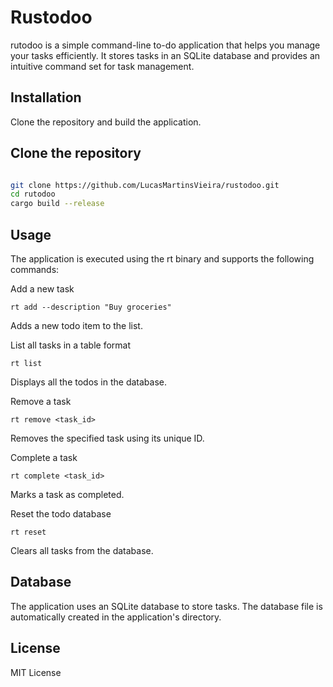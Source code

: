 # Rustodoo

rutodoo is a simple command-line to-do application that helps you manage your tasks efficiently. It stores tasks in an SQLite database and provides an intuitive command set for task management.

## Installation

Clone the repository and build the application.

## Clone the repository

```bash

git clone https://github.com/LucasMartinsVieira/rustodoo.git
cd rutodoo
cargo build --release
```

## Usage

The application is executed using the rt binary and supports the following commands:

Add a new task

`rt add --description "Buy groceries"`

Adds a new todo item to the list.

List all tasks in a table format

`rt list`

Displays all the todos in the database.

Remove a task

`rt remove <task_id>`

Removes the specified task using its unique ID.

Complete a task

`rt complete <task_id>`

Marks a task as completed.

Reset the todo database

`rt reset`

Clears all tasks from the database.

## Database

The application uses an SQLite database to store tasks. The database file is automatically created in the application's directory.

## License

MIT License

